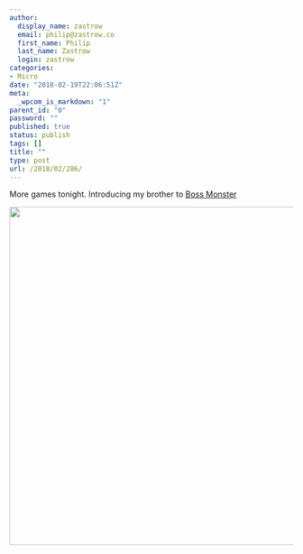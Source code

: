 ```yaml
---
author:
  display_name: zastrow
  email: philip@zastrow.co
  first_name: Philip
  last_name: Zastrow
  login: zastrow
categories:
- Micro
date: "2018-02-19T22:06:51Z"
meta:
  _wpcom_is_markdown: "1"
parent_id: "0"
password: ""
published: true
status: publish
tags: []
title: ""
type: post
url: /2018/02/286/
---
```

<p>More games tonight. Introducing my brother to <a href="https://www.amazon.com/Boss-Monster-Dungeon-Building-Card/dp/B00DK3P856?SubscriptionId=AKIAILSHYYTFIVPWUY6Q&amp;tag=duckduckgo-osx-20&amp;linkCode=xm2&amp;camp=2025&amp;creative=165953&amp;creativeASIN=B00DK3P856">Boss Monster</a></p>
<p><img src="{{ site.baseurl }}/assets/2018/02/69b62cca9e2042e1ade51f38f394b95d.jpg" width="600" height="600" /></p>
